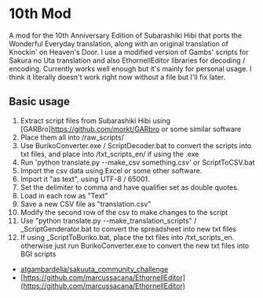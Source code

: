# 10th Mod
A mod for the 10th Anniversary Edition of Subarashiki Hibi that ports the Wonderful Everyday translation, along with an original translation of Knockin' on Heaven's Door.
I use a modified version of Gambs' scripts for Sakura no Uta translation and also EthornellEditor libraries for decoding / encoding.
Currently works well enough but it's mainly for personal usage.
I think it literally doesn't work right now without a file but I'll fix later.

## Basic usage
1. Extract script files from Subarashiki Hibi using [GARBro]https://github.com/morkt/GARbro or some similar software
2. Place them all into /raw_scripts/
3. Use BurikoConverter.exe / ScriptDecoder.bat to convert the scripts into txt files, and place into /txt_scripts_en/ if using the .exe
4. Run 'python translate.py --make_csv something.csv' or ScriptToCSV.bat
5. Import the csv data using Excel or some other software.
  1. Import it "as text", using UTF-8 / 65001.
  2. Set the delimiter to comma and have qualifier set as double quotes.
  3. Load in each row as "Text"
  4. Save a new CSV file as "translation.csv"
6. Modify the second row of the csv to make changes to the script
7. Use "python translate.py --make_translation_scripts" / _ScriptGenderator.bat to convert the spreadsheet into new txt files
8. If using _ScriptToBuriko.bat, place the txt files into /txt_scripts_en. otherwise just run BurikoConverter.exe to convert the new txt files into BGI scripts


* [atgambardella/sakuuta_community_challenge](https://github.com/atgambardella/sakuuta_community_challenge)
* [https://github.com/marcussacana/EthornellEditor](https://github.com/marcussacana/EthornellEditor)
